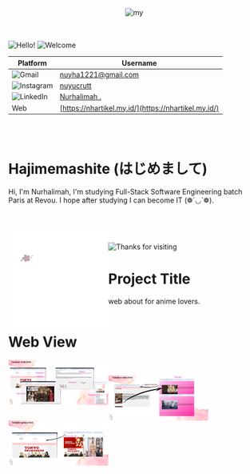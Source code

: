 <div align="center" >
  <img alt="my" width="1000px" src="Untitled design.gif">
</div> <br><br>

![Hello!](https://readme-typing-svg.demolab.com?font=Fira+Code&size=50&pause=500&color=8D750&vCenter=true&random=false&width=700&height=80&lines=Hello+I'm+Nuy!)
![Welcome](https://readme-typing-svg.demolab.com?font=Fira+Code&size=80&pause=500&color=820790&vCenter=true&random=false&width=350&height=80&lines=Welcome)




|Platform                                                                     | Username                                                |
-------------------------------------------------------------------- | ------------------------------------------------------- |
| ![Gmail](https://img.shields.io/badge/Gmail-D14836?logo=gmail&logoColor=white) | [nuyha1221@gmail.com](mailto:nuyha1221@gmail.com) |
| ![Instagram](https://img.shields.io/badge/Instagram-E4405F?logo=instagram&logoColor=white) | [nuyucrutt](https://www.instagram.com/nuyucrutt/)      |
| ![LinkedIn](https://img.shields.io/badge/LinkedIn-0077B5?logo=linkedin&logoColor=white)  | [Nurhalimah .](https://www.linkedin.com/in/nurhalimah-9304521b0/)        |
|  Web  | [https://nhartikel.my.id/](https://nhartikel.my.id/)       



<br><br>
<h1 align="left">Hajimemashite (はじめまして)</h1>

Hi, I'm Nurhalimah, I'm studying Full-Stack Software Engineering batch Paris at Revou. I hope after studying I can become IT  (❁´◡`❁).

<br>
   


<img alt="Logo" width="200px" align="left" src="NH-unscreen.gif" ><br>

<img height="90px" color="" alt="Thanks for visiting" width="800px" src="https://raw.githubusercontent.com/BrunnerLivio/brunnerlivio/master/images/marquee.svg" />
<br />

# Project Title

web about for anime lovers.
<br><br>
# Web View
<div align="center" >
<img alt="tampilan" width="200px" align="left" src="indexhtml.png" ><br>

<img alt="tampilan" width="200px" align="left" src="videohtml.png" ><br>

<img alt="tampilan" width="200px" align="left" src="galleryhtml.png" ><br>
</div>
